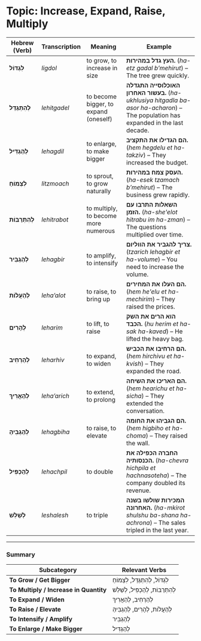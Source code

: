 # Topic: Increase, Expand, Raise, Multiply

| **Hebrew (Verb)**  | **Transcription**  | **Meaning**             | **Example** |  
|--------------------|-------------------|------------------------|------------|  
| **לִגְדּוֹל**      | *ligdol*          | to grow, to increase in size | **העץ גדל במהירות.** (*ha-etz gadal b’mehirut*) – The tree grew quickly. |  
| **לְהִתְגַּדֵּל**  | *lehitgadel*      | to become bigger, to expand (oneself) | **האוכלוסייה התגדלה בעשור האחרון.** (*ha-ukhlusiya hitgadla ba-asor ha-acharon*) – The population has expanded in the last decade. |  
| **לְהַגְדִּיל**    | *lehagdil*        | to enlarge, to make bigger | **הם הגדילו את התקציב.** (*hem hegdelu et ha-takziv*) – They increased the budget. |  
| **לִצְמוֹחַ**      | *litzmoach*       | to sprout, to grow naturally | **העסק צמח במהירות.** (*ha-esek tzamach b’mehirut*) – The business grew rapidly. |  
| **לְהִתְרַבּוֹת**      | *lehitrabot*         | to multiply, to become more numerous | **השאלות התרבו עם הזמן.** (*ha-she'elot hitrabu im ha-zman*) – The questions multiplied over time. |  
| **לְהַגְבִּיר**    | *lehagbir*        | to amplify, to intensify | **צריך להגביר את הווליום.** (*tzarich lehagbir et ha-volume*) – You need to increase the volume. |  
| **לְהַעֲלוֹת**    | *leha’alot*       | to raise, to bring up | **הם העלו את המחירים.** (*hem he'elu et ha-mechirim*) – They raised the prices. |  
| **לְהָרִים**      | *leharim*         | to lift, to raise | **הוא הרים את השק הכבד.** (*hu herim et ha-sak ha-kaved*) – He lifted the heavy bag. |  
| **לְהַרְחִיב**    | *leharhiv*        | to expand, to widen | **הם הרחיבו את הכביש.** (*hem hirchivu et ha-kvish*) – They expanded the road. |  
| **לְהַאֲרִיךְ**    | *leha’arich*       | to extend, to prolong | **הם האריכו את השיחה.** (*hem hearichu et ha-sicha*) – They extended the conversation. |  
| **לְהַגְבִּיהַּ**  | *lehagbiha*       | to raise, to elevate | **הם הגביהו את החומה.** (*hem higbiho et ha-choma*) – They raised the wall. |  
| **לְהַכְפִּיל**    | *lehachpil*       | to double | **החברה הכפילה את הכנסותיה.** (*ha-chevra hichpila et hachnasoteha*) – The company doubled its revenue. |  
| **לְשַׁלֵּשׁ**     | *leshalesh*       | to triple | **המכירות שולשו בשנה האחרונה.** (*ha-mkirot shulshu ba-shana ha-achrona*) – The sales tripled in the last year. |  

---

### Summary  

| **Subcategory**        | **Relevant Verbs** |  
|------------------------|--------------------|  
| **To Grow / Get Bigger** | לִגְדּוֹל, לְהִתְגַּדֵּל, לִצְמוֹחַ |  
| **To Multiply / Increase in Quantity** | לְהִתְרַבּוֹת, לְהַכְפִּיל, לְשַׁלֵּשׁ |  
| **To Expand / Widen** | לְהַרְחִיב, לְהַאֲרִיךְ |  
| **To Raise / Elevate** | לְהַעֲלוֹת, לְהָרִים, לְהַגְבִּיהַּ |  
| **To Intensify / Amplify** | לְהַגְבִּיר |  
| **To Enlarge / Make Bigger** | לְהַגְדִּיל |  
